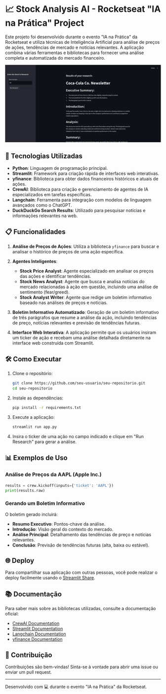 
# 📈 Stock Analysis AI - Rocketseat "IA na Prática" Project

Este projeto foi desenvolvido durante o evento "IA na Prática" da Rocketseat e utiliza técnicas de Inteligência Artificial para análise de preços de ações, tendências de mercado e notícias relevantes. A aplicação combina várias ferramentas e bibliotecas para fornecer uma análise completa e automatizada do mercado financeiro.

![App Screenshot](./image.png)

## 🚀 Tecnologias Utilizadas

- **Python**: Linguagem de programação principal.
- **Streamlit**: Framework para criação rápida de interfaces web interativas.
- **yfinance**: Biblioteca para obter dados financeiros históricos e atuais de ações.
- **CrewAI**: Biblioteca para criação e gerenciamento de agentes de IA especializados em tarefas específicas.
- **Langchain**: Ferramenta para integração com modelos de linguagem avançados como o ChatGPT.
- **DuckDuckGo Search Results**: Utilizado para pesquisar notícias e informações relevantes na web.

## 📋 Funcionalidades

1. **Análise de Preços de Ações**: Utiliza a biblioteca `yfinance` para buscar e analisar o histórico de preços de uma ação específica.
   
2. **Agentes Inteligentes**:
   - **Stock Price Analyst**: Agente especializado em analisar os preços das ações e identificar tendências.
   - **Stock News Analyst**: Agente que busca e analisa notícias do mercado relacionadas à ação em questão, incluindo uma análise de sentimento (fear/greed).
   - **Stock Analyst Writer**: Agente que redige um boletim informativo baseado nas análises de preços e notícias.

3. **Boletim Informativo Automatizado**: Geração de um boletim informativo de três parágrafos que resume a análise da ação, incluindo tendências de preço, notícias relevantes e previsão de tendências futuras.

4. **Interface Web Interativa**: A aplicação permite que os usuários insiram um ticker de ação e recebam uma análise detalhada diretamente na interface web construída com Streamlit.

## 🛠️ Como Executar

1. Clone o repositório:
   ```bash
   git clone https://github.com/seu-usuario/seu-repositorio.git
   cd seu-repositorio
   ```

2. Instale as dependências:
   ```bash
   pip install -r requirements.txt
   ```

3. Execute a aplicação:
   ```bash
   streamlit run app.py
   ```

4. Insira o ticker de uma ação no campo indicado e clique em "Run Research" para gerar a análise.

## 📊 Exemplos de Uso

### Análise de Preços da AAPL (Apple Inc.)

```python
results = crew.kickoff(inputs={'ticket': 'AAPL'})
print(results.raw)
```

### Gerando um Boletim Informativo

O boletim gerado incluirá:

- **Resumo Executivo**: Pontos-chave da análise.
- **Introdução**: Visão geral do contexto do mercado.
- **Análise Principal**: Detalhamento das tendências de preço e notícias relevantes.
- **Conclusão**: Previsão de tendências futuras (alta, baixa ou estável).

## 🌐 Deploy

Para compartilhar sua aplicação com outras pessoas, você pode realizar o deploy facilmente usando o [Streamlit Share](https://share.streamlit.io/).

## 📚 Documentação

Para saber mais sobre as bibliotecas utilizadas, consulte a documentação oficial:
- [CrewAI Documentation](https://docs.crewai.com)
- [Streamlit Documentation](https://docs.streamlit.io)
- [Langchain Documentation](https://langchain.com)
- [yfinance Documentation](https://pypi.org/project/yfinance/)

## 🤝 Contribuição

Contribuições são bem-vindas! Sinta-se à vontade para abrir uma issue ou enviar um pull request.

---

Desenvolvido com 💻 durante o evento "IA na Prática" da Rocketseat.
